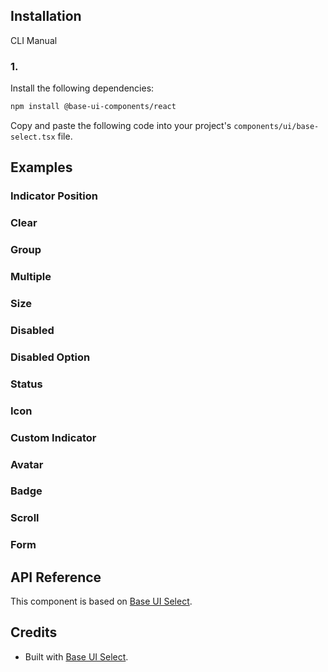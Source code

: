 ## Installation

CLI
Manual

### 1.

Install the following dependencies:

```bash
npm install @base-ui-components/react
```

Copy and paste the following code into your project's `components/ui/base-select.tsx` file.

## Examples

### Indicator Position

### Clear

### Group

### Multiple

### Size

### Disabled

### Disabled Option

### Status

### Icon

### Custom Indicator

### Avatar

### Badge

### Scroll

### Form

## API Reference

This component is based on [Base UI Select](https://base-ui.com/react/components/select).

## Credits

- Built with [Base UI Select](https://base-ui.com/react/components/select).
